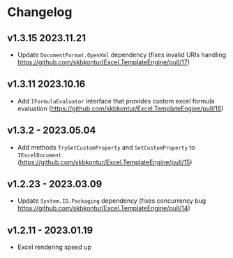 # Changelog

## v1.3.15 2023.11.21
- Update `DocumentFormat.OpenXml` dependency (fixes invalid URIs handling https://github.com/skbkontur/Excel.TemplateEngine/pull/17)

## v1.3.11 2023.10.16
- Add `IFormulaEvaluator` interface that provides custom excel formula evaluation (https://github.com/skbkontur/Excel.TemplateEngine/pull/16)  

## v1.3.2 - 2023.05.04
- Add methods `TryGetCustomProperty` and `SetCustomProperty` to `IExcelDocument` (https://github.com/skbkontur/Excel.TemplateEngine/pull/15)

## v1.2.23 - 2023.03.09
- Update `System.IO.Packaging` dependency (fixes concurrency bug https://github.com/skbkontur/Excel.TemplateEngine/pull/14)

## v1.2.11 - 2023.01.19
- Excel rendering speed up
